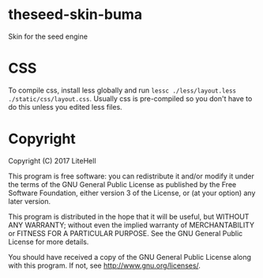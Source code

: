# theseed-skin-buma
Skin for the seed engine

# CSS
To compile css, install less globally and run `lessc ./less/layout.less ./static/css/layout.css`. Usually css is pre-compiled so you don't have to do this unless you edited less files.

# Copyright
Copyright (C) 2017 LiteHell

This program is free software: you can redistribute it and/or modify
it under the terms of the GNU General Public License as published by
the Free Software Foundation, either version 3 of the License, or
(at your option) any later version.

This program is distributed in the hope that it will be useful,
but WITHOUT ANY WARRANTY; without even the implied warranty of
MERCHANTABILITY or FITNESS FOR A PARTICULAR PURPOSE.  See the
GNU General Public License for more details.

You should have received a copy of the GNU General Public License
along with this program.  If not, see <http://www.gnu.org/licenses/>.
